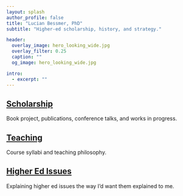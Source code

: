 ```yaml
---
layout: splash
author_profile: false
title: "Lucian Bessmer, PhD"
subtitle: "Higher-ed scholarship, history, and strategy."

header:
  overlay_image: hero_looking_wide.jpg
  overlay_filter: 0.25
  caption: ""
  og_image: hero_looking_wide.jpg

intro:
  - excerpt: ""
---
```


<!-- Feature Row with linked titles -->
<div class="feature__wrapper">

  <div class="feature__item">
    <div class="archive__item">
      <div class="archive__item-body">
        <h2 class="archive__item-title">
          <a href="/scholarship/">Scholarship</a>
        </h2>
        <div class="archive__item-excerpt">
          <p>Book project, publications, conference talks, and works in progress.</p>
        </div>
      </div>
    </div>
  </div>

  <div class="feature__item">
    <div class="archive__item">
      <div class="archive__item-body">
        <h2 class="archive__item-title">
          <a href="/portfolio/">Teaching</a>
        </h2>
        <div class="archive__item-excerpt">
          <p>Course syllabi and teaching philosophy.</p>
        </div>
      </div>
    </div>
  </div>

  <div class="feature__item">
    <div class="archive__item">
      <div class="archive__item-body">
        <h2 class="archive__item-title">
          <a href="/higheredissues/">Higher Ed Issues</a>
        </h2>
        <div class="archive__item-excerpt">
          <p>Explaining higher ed issues the way I’d want them explained to me.</p>
        </div>
      </div>
    </div>
  </div>

</div>

